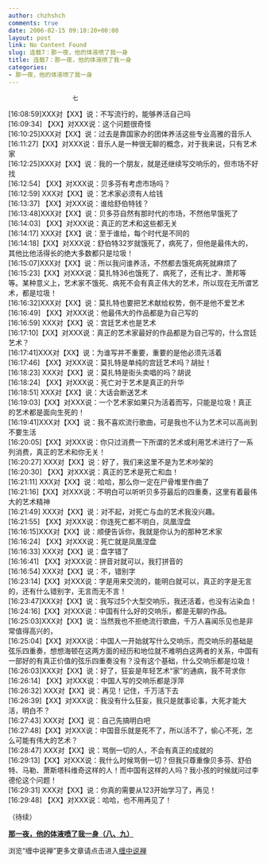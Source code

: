 ```yaml
---
author: chzhshch
comments: true
date: 2006-02-15 09:10:20+00:00
layout: post
link: No Content Found
slug: 连载7：那一夜，他的体液喷了我一身
title: 连载7：那一夜，他的体液喷了我一身
categories:
- 那一夜，他的体液喷了我一身
---
```


			

                                                                    

                      七

                                               

[16:08:59]XXX对【XX】说：不写流行的，能够养活自己吗  
[16:09:34] 【XX】对XXX说：这个问题很奇怪  
[16:10:25]XXX对【XX】说：过去是靠国家办的团体养活这些专业高雅的音乐人  
[16:11:27]【XX】对XXX说：音乐人是一种很无聊的概念，对于我来说，只有艺术家  
[16:12:25]XXX对【XX】说：我的一个朋友，就是还继续写交响乐的，但市场不好找  
[16:12:54] 【XX】对XXX说：贝多芬有考虑市场吗？  
[16:12:59] XXX对【XX】说：艺术家必须有人给钱  
[16:13:37] 【XX】对XXX说：谁给舒伯特钱？  
[16:13:48]XXX对【XX】说：贝多芬自然有那时代的市场，不然他早饿死了  
[16:14:03] 【XX】对XXX说：真正的艺术和这些都无关  
[16:14:17] XXX对【XX】说：至于谁给，每个时代是不同的  
[16:14:18]【XX】对XXX说：舒伯特32岁就饿死了，病死了，但他是最伟大的，其他比他活得长的绝大多数都只是垃圾！  
[16:15:07]XXX对【XX】说：所以我问谁养活，不然都去饿死病死就麻烦了  
[16:15:23]【XX】对XXX说：莫扎特36也饿死了、病死了，还有比才、萧邦等等。某种意义上，艺术家不饿死、病死不会有真正伟大的艺术，所以现在无所谓艺术，都是垃圾！  
[16:16:32]XXX对【XX】说：莫扎特也要把艺术献给权势，倒不是他不爱艺术  
[16:16:49] 【XX】对XXX说：他最伟大的作品都是为自己写的  
[16:16:59] XXX对【XX】说：宫廷艺术也是艺术  
[16:17:10]【XX】对XXX说：真正的艺术家最好的作品都是为自己写的，什么宫廷艺术？  
[16:17:41]XXX对【XX】说：为谁写并不重要，重要的是他必须先活着  
[16:17:46] 【XX】对XXX说：莫扎特是单纯的宫廷艺术吗？胡扯！  
[16:18:23] XXX对【XX】说：莫扎特是街头卖唱的吗？胡说  
[16:18:24] 【XX】对XXX说：死亡对于艺术是真正的升华  
[16:18:51] XXX对【XX】说：大话会断送艺术  
[16:19:03]【XX】对XXX说：一个艺术家如果只为活着而写，只能是垃圾！真正的艺术都是面向生死的！  
[16:19:41]XXX对【XX】说：我不喜欢流行歌曲，可是我也不认为艺术可以高尚到不要生活  
[16:20:05]【XX】对XXX说：你只过消费一下所谓的艺术或利用艺术进行了一系列消费，真正的艺术和你无关！  
[16:20:27] XXX对【XX】说：好了，我们来这里不是为艺术吵架的  
[16:20:30] 【XX】对XXX说：真正的艺术是死亡和血！  
[16:21:11] XXX对【XX】说：哈哈，那么你一定在尸骨堆里作曲了  
[16:21:16]【XX】对XXX说：不明白可以听听贝多芬最后的四重奏，这里有着最伟大的艺术精神  
[16:21:49] XXX对【XX】说：对不起，对死亡与血的艺术我没兴趣。  
[16:21:55] 【XX】对XXX说：你连死亡都不明白，凤凰涅盘  
[16:16:15]XXX对【XX】说：顺便告诉你，我就是你认为的那种艺术家  
[16:16:24] 【XX】对XXX说：死亡就是凤凰涅盘  
[16:16:33] XXX对【XX】说：盘字错了  
[16:16:41] 【XX】对XXX说：拼音对就可以，我打拼音的  
[16:16:54] XXX对【XX】说：不，错别字  
[16:23:14]【XX】对XXX说：字是用来交流的，能明白就可以，真正的字是无言的，还有什么错别字，无言而无不言！  
[16:23:47]XXX对【XX】说：我写过5个大型交响乐，我还活着，也没有沾染血！  
[16:24:16]【XX】对XXX说：中国有什么好的交响乐，都是无聊的作品。  
[16:25:03]XXX对【XX】说：当然我也不拒绝流行歌曲，千万人喜闻乐见也是非常值得高兴的，  
[16:25:04]【XX】对XXX说：中国人一开始就写什么交响乐，而交响乐的基础是弦乐四重奏，想想海顿在这两方面的经历和地位就不难明白这两者的关系，中国有一部好的有真正价值的弦乐四重奏没有？没有这个基础，什么交响乐都是垃圾！  
[16:26:03]XXX对【XX】说：好了，狂妄是年轻艺术“家”的通病，我不苛求你  
[16:26:14] 【XX】对XXX说：中国人写的交响乐都是浮萍  
[16:26:32] XXX对【XX】说：再见！记住，千万活下去  
[16:26:39]【XX】对XXX说：我没有什么狂妄，我只是就事论事，大死才能大活，明白不？  
[16:27:43] XXX对【XX】说：自己先搞明白吧  
[16:27:48]【XX】对XXX说：中国音乐就是死不了，所以活不了，偷心不死，怎么可能有伟大的艺术？  
[16:28:47] XXX对【XX】说：骂倒一切的人，不会有真正的成就的  
[16:29:13]【XX】对XXX说：我什么时候骂倒一切？但我只尊重像贝多芬、舒伯特、马勒、萧斯塔科维奇这样的人！而中国有这样的人吗？我小孩的时候就问过李德伦这个问题！  
[16:29:31] XXX对【XX】说：你真的需要从123开始学习了，再见！  
[16:29:48] 【XX】对XXX说：哈哈，也不用再见了！

（待续）

[**那一夜，他的体液喷了我一身（八、九）**](http://blog.sina.com.cn/u/486e105c010006e3)

浏览“缠中说禅”更多文章请点击进入[缠中说禅](http://blog.sina.com.cn/m/chzhshch)

  
                 
